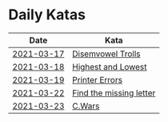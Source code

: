 # Daily Katas

| Date                           | Kata |
|--------------------------------|------|
| [2021-03-17](katas/2021-03-17) | [Disemvowel Trolls](https://www.codewars.com/kata/52fba66badcd10859f00097e/java) |
| [2021-03-18](katas/2021-03-18) | [Highest and Lowest](https://www.codewars.com/kata/554b4ac871d6813a03000035) |
| [2021-03-19](katas/2021-03-19) | [Printer Errors](https://www.codewars.com/kata/56541980fa08ab47a0000040) |
| [2021-03-22](katas/2021-03-22) | [Find the missing letter](https://www.codewars.com/kata/5839edaa6754d6fec10000a2) |
| [2021-03-23](katas/2021-03-23) | [C.Wars](https://www.codewars.com/kata/55968ab32cf633c3f8000008) |
